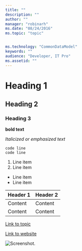 ```yaml
---
title: ""
description: ""
author: ""
manager: "robinarh"
ms.date: "08/24/2016"
ms.topic: "topic"


ms.technology: "CommonDataModel"
keywords: ""
audience: "Developer, IT Pro"
ms.assetid: ""
---
```


<!-- Comment text -->

# Heading 1
## Heading 2
### Heading 3

**bold text**

*Italicized or emphasized text*

    code line
    code line

1. Line item
2. Line item

- Line item
- Line item

| Header 1 | Header 2 |
| -------- | -------- |
| Content  | Content  |
| Content  | Content  |

[Link to topic](/entity-reference/entity-tables/foundation.md "Hover title") 

[Link to website](http://www.microsoft.com "Hover title") 

![Screenshot.](media/screenshot.png "Hover title")


